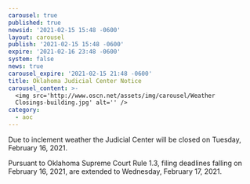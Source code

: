 ```yaml
---
carousel: true
published: true
newsid: '2021-02-15 15:48 -0600'
layout: carousel
publish: '2021-02-15 15:48 -0600'
expire: '2021-02-16 23:48 -0600'
system: false
news: true
carousel_expire: '2021-02-15 21:48 -0600'
title: Oklahoma Judicial Center Notice
carousel_content: >-
  <img src='http://www.oscn.net/assets/img/carousel/Weather
  Closings-building.jpg' alt='' />
category:
  - aoc
---
```

Due to inclement weather the Judicial Center will be closed on Tuesday, February 16, 2021.

Pursuant to Oklahoma Supreme Court Rule 1.3, filing deadlines falling on February 16, 2021, are extended to Wednesday, February 17, 2021.